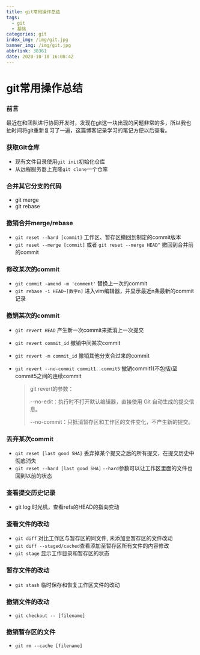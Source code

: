 ```yaml
---
title: git常用操作总结
tags:
  - git
  - 基础
categories: git
index_img: /img/git.jpg
banner_img: /img/git.jpg
abbrlink: 38361
date: 2020-10-10 16:08:42
---
```


# git常用操作总结

### 前言

最近在和团队进行协同开发时，发现在git这一块出现的问题非常的多，所以我也抽时间将git重新复习了一遍，这篇博客记录学习的笔记方便以后查看。



### 获取Git仓库

- 现有文件目录使用`git init`初始化仓库
- 从远程服务器上克隆`git clone`一个仓库

### 合并其它分支的代码

- git merge
- git rebase

### 撤销合并merge/rebase

- `git reset --hard [commit]` 工作区、暂存区撤回到制定的commit版本
- `git reset --merge [commit]` 或者 `git reset --merge HEAD^` 撤回到合并前的commit

### 修改某次的commit

- `git commit -amend -m 'comment'` 替换上一次的commit
- `git rebase -i HEAD~[数字n]` 进入vim编辑器，并显示最近n条最新的commit记录

### 撤销某次的commit

- `git revert HEAD` 产生新一次commit来抵消上一次提交

- `git revert commit_id`  撤销中间某次commit

- `git revert -m commit_id` 撤销其他分支合过来的commit

- `git revert --no-commit commit1..commit5` 撤销commit1(不包括)至commit5之间的连续commit

  > git revert的参数：
  >
  > --no-edit：执行时不打开默认编辑器，直接使用 Git 自动生成的提交信息。
  >
  > --no-commit：只抵消暂存区和工作区的文件变化，不产生新的提交。

### 丢弃某次commit

- `git reset [last good SHA]` 丢弃掉某个提交之后的所有提交，在提交历史中彻底消失
- `git reset --hard [last good SHA]` `--hard`参数可以让工作区里面的文件也回到以前的状态

### 查看提交历史记录

- git log 时光机，查看refs的HEAD的指向变动

### 查看文件的改动

- `git diff` 对比工作区与暂存区的同文件, 未添加至暂存区的文件改动
- `git diff --staged/cached`查看添加至暂存区所有文件的内容修改
- `git stage` 显示工作目录和暂存区的状态

### 暂存文件的改动

- `git stash` 临时保存和恢复工作区文件的改动

### 撤销文件的改动

- `git checkout -- [filename]`

### 撤销暂存区的文件

- `git rm --cache [filename]`

